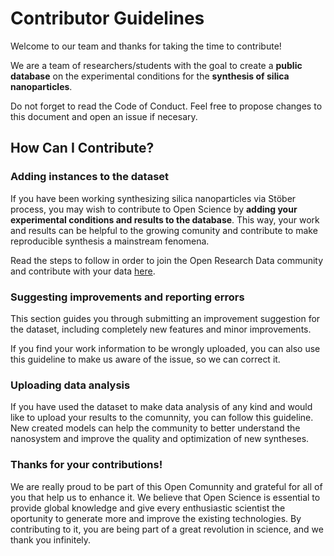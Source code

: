 # Contributor Guidelines

Welcome to our team and thanks for taking the time to contribute!

We are a team of researchers/students with the goal to create a **public database** on the experimental conditions for the **synthesis of silica nanoparticles**.

Do not forget to read the Code of Conduct. Feel free to propose changes to this document and open an issue if necesary.

## How Can I Contribute?

### Adding instances to the dataset
If you have been working synthesizing silica nanoparticles via Stöber process, you may wish to contribute to Open Science by **adding your experimental conditions and results to the database**. This way, your work and results can be helpful to the growing comunity and contribute to make reproducible synthesis a mainstream fenomena. 

Read the steps to follow in order to join the Open Research Data community and contribute with your data [here][contribute-with-data]. 

### Suggesting improvements and reporting errors

This section guides you through submitting an improvement suggestion for the dataset, including completely new features and minor improvements.

If you find your work information to be wrongly uploaded, you can also use this guideline to make us aware of the issue, so we can correct it.

### Uploading data analysis

If you have used the dataset to make data analysis of any kind and would like to upload your results to the comunnity, you can follow this guideline. New created models can help the community to better understand the nanosystem and improve the quality and optimization of new syntheses.

### Thanks for your contributions!
We are really proud to be part of this Open Comunnity and grateful for all of you that help us to enhance it. We believe that Open Science is essential to provide global knowledge and give every enthusiastic scientist the oportunity to generate more and improve the existing technologies. By contributing to it, you are being part of a great revolution in science, and we thank you infinitely.

[contribute-with-data]: https://open-nanosystems.github.io/open-stober-project/contribute/how.html